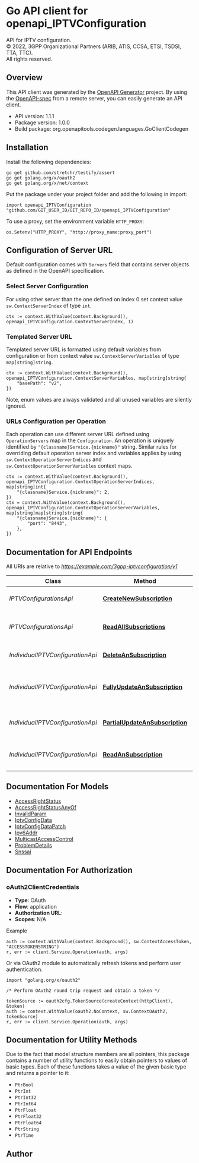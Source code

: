 # Go API client for openapi_IPTVConfiguration

API for IPTV configuration.  
© 2022, 3GPP Organizational Partners (ARIB, ATIS, CCSA, ETSI, TSDSI, TTA, TTC).  
All rights reserved.


## Overview
This API client was generated by the [OpenAPI Generator](https://openapi-generator.tech) project.  By using the [OpenAPI-spec](https://www.openapis.org/) from a remote server, you can easily generate an API client.

- API version: 1.1.1
- Package version: 1.0.0
- Build package: org.openapitools.codegen.languages.GoClientCodegen

## Installation

Install the following dependencies:

```shell
go get github.com/stretchr/testify/assert
go get golang.org/x/oauth2
go get golang.org/x/net/context
```

Put the package under your project folder and add the following in import:

```golang
import openapi_IPTVConfiguration "github.com/GIT_USER_ID/GIT_REPO_ID/openapi_IPTVConfiguration"
```

To use a proxy, set the environment variable `HTTP_PROXY`:

```golang
os.Setenv("HTTP_PROXY", "http://proxy_name:proxy_port")
```

## Configuration of Server URL

Default configuration comes with `Servers` field that contains server objects as defined in the OpenAPI specification.

### Select Server Configuration

For using other server than the one defined on index 0 set context value `sw.ContextServerIndex` of type `int`.

```golang
ctx := context.WithValue(context.Background(), openapi_IPTVConfiguration.ContextServerIndex, 1)
```

### Templated Server URL

Templated server URL is formatted using default variables from configuration or from context value `sw.ContextServerVariables` of type `map[string]string`.

```golang
ctx := context.WithValue(context.Background(), openapi_IPTVConfiguration.ContextServerVariables, map[string]string{
	"basePath": "v2",
})
```

Note, enum values are always validated and all unused variables are silently ignored.

### URLs Configuration per Operation

Each operation can use different server URL defined using `OperationServers` map in the `Configuration`.
An operation is uniquely identified by `"{classname}Service.{nickname}"` string.
Similar rules for overriding default operation server index and variables applies by using `sw.ContextOperationServerIndices` and `sw.ContextOperationServerVariables` context maps.

```golang
ctx := context.WithValue(context.Background(), openapi_IPTVConfiguration.ContextOperationServerIndices, map[string]int{
	"{classname}Service.{nickname}": 2,
})
ctx = context.WithValue(context.Background(), openapi_IPTVConfiguration.ContextOperationServerVariables, map[string]map[string]string{
	"{classname}Service.{nickname}": {
		"port": "8443",
	},
})
```

## Documentation for API Endpoints

All URIs are relative to *https://example.com/3gpp-iptvconfiguration/v1*

Class | Method | HTTP request | Description
------------ | ------------- | ------------- | -------------
*IPTVConfigurationsApi* | [**CreateNewSubscription**](docs/IPTVConfigurationsApi.md#createnewsubscription) | **Post** /{afId}/configurations | Creates a new configuration resource
*IPTVConfigurationsApi* | [**ReadAllSubscriptions**](docs/IPTVConfigurationsApi.md#readallsubscriptions) | **Get** /{afId}/configurations | read all of the active configurations for the AF
*IndividualIPTVConfigurationApi* | [**DeleteAnSubscription**](docs/IndividualIPTVConfigurationApi.md#deleteansubscription) | **Delete** /{afId}/configurations/{configurationId} | Deletes an already existing configuration
*IndividualIPTVConfigurationApi* | [**FullyUpdateAnSubscription**](docs/IndividualIPTVConfigurationApi.md#fullyupdateansubscription) | **Put** /{afId}/configurations/{configurationId} | Fully updates/replaces an existing configuration resource
*IndividualIPTVConfigurationApi* | [**PartialUpdateAnSubscription**](docs/IndividualIPTVConfigurationApi.md#partialupdateansubscription) | **Patch** /{afId}/configurations/{configurationId} | Partial updates an existing configuration resource
*IndividualIPTVConfigurationApi* | [**ReadAnSubscription**](docs/IndividualIPTVConfigurationApi.md#readansubscription) | **Get** /{afId}/configurations/{configurationId} | read an active configuration for the AF and the configuration Id


## Documentation For Models

 - [AccessRightStatus](docs/AccessRightStatus.md)
 - [AccessRightStatusAnyOf](docs/AccessRightStatusAnyOf.md)
 - [InvalidParam](docs/InvalidParam.md)
 - [IptvConfigData](docs/IptvConfigData.md)
 - [IptvConfigDataPatch](docs/IptvConfigDataPatch.md)
 - [Ipv6Addr](docs/Ipv6Addr.md)
 - [MulticastAccessControl](docs/MulticastAccessControl.md)
 - [ProblemDetails](docs/ProblemDetails.md)
 - [Snssai](docs/Snssai.md)


## Documentation For Authorization



### oAuth2ClientCredentials


- **Type**: OAuth
- **Flow**: application
- **Authorization URL**: 
- **Scopes**: N/A

Example

```golang
auth := context.WithValue(context.Background(), sw.ContextAccessToken, "ACCESSTOKENSTRING")
r, err := client.Service.Operation(auth, args)
```

Or via OAuth2 module to automatically refresh tokens and perform user authentication.

```golang
import "golang.org/x/oauth2"

/* Perform OAuth2 round trip request and obtain a token */

tokenSource := oauth2cfg.TokenSource(createContext(httpClient), &token)
auth := context.WithValue(oauth2.NoContext, sw.ContextOAuth2, tokenSource)
r, err := client.Service.Operation(auth, args)
```


## Documentation for Utility Methods

Due to the fact that model structure members are all pointers, this package contains
a number of utility functions to easily obtain pointers to values of basic types.
Each of these functions takes a value of the given basic type and returns a pointer to it:

* `PtrBool`
* `PtrInt`
* `PtrInt32`
* `PtrInt64`
* `PtrFloat`
* `PtrFloat32`
* `PtrFloat64`
* `PtrString`
* `PtrTime`

## Author



